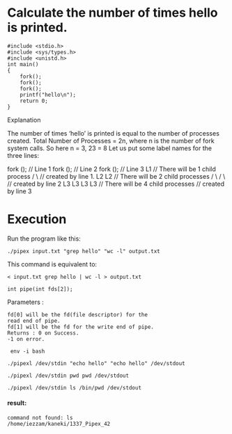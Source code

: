 # Calculate the number of times hello is printed.
```
#include <stdio.h>
#include <sys/types.h>
#include <unistd.h>
int main()
{
    fork();
    fork();
    fork();
    printf("hello\n");
    return 0;
}
```
Explanation

The number of times ‘hello’ is printed is equal to the number of processes created. Total Number of Processes = 2n,
where n is the number of fork system calls. So here n = 3, 23 = 8 Let us put some label names for the three lines:

fork ();   // Line 1
fork ();   // Line 2
fork ();   // Line 3
       L1       // There will be 1 child process 
    /     \     // created by line 1.
  L2      L2    // There will be 2 child processes
 /  \    /  \   //  created by line 2
L3  L3  L3  L3  // There will be 4 child processes 
                // created by line 3


# Execution
Run the program like this:
```
./pipex input.txt "grep hello" "wc -l" output.txt
```

This command is equivalent to:
```
< input.txt grep hello | wc -l > output.txt
```



```
int pipe(int fds[2]);
```

Parameters :
```
fd[0] will be the fd(file descriptor) for the 
read end of pipe.
fd[1] will be the fd for the write end of pipe.
Returns : 0 on Success.
-1 on error.
```

```
 env -i bash
```
```
./pipexl /dev/stdin "echo hello" "echo hello" /dev/stdout
```
```
./pipexl /dev/stdin pwd pwd /dev/stdout
```

```
./pipexl /dev/stdin ls /bin/pwd /dev/stdout
```
#### result:

	command not found: ls
	/home/iezzam/kaneki/1337_Pipex_42
